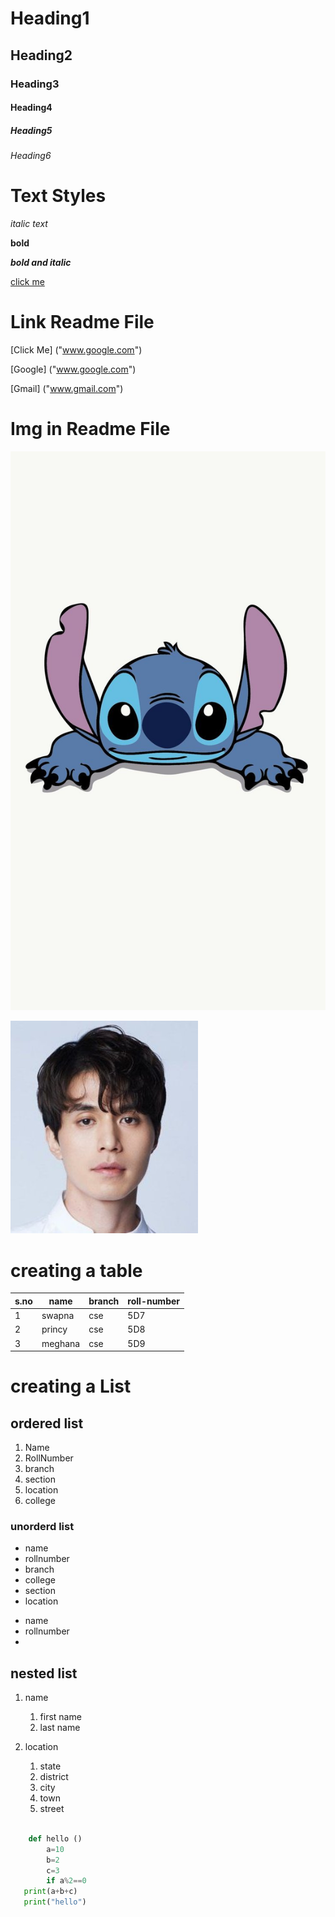 # Heading1
## Heading2
### Heading3
#### Heading4
##### Heading5
###### Heading6

# Text Styles

*italic text*

**bold**

***bold and italic***

<a href="">click me</a>

# Link Readme File 

[Click Me] ("www.google.com")

[Google] ("www.google.com")

[Gmail] ("www.gmail.com")

# Img in Readme File

![Snitch](snitch.jpg)

![lee](lee.jpg)
# creating a table
|s.no|name|branch|roll-number|
|----|----|------|-----------|
|1|swapna|cse|5D7|
|2|princy|cse|5D8|
|3|meghana|cse|5D9|

# creating a List
## ordered list
1. Name
2. RollNumber
3. branch
4. section
5. location
6. college

### unorderd list
- name
- rollnumber
- branch
- college
- section
- location

* name
* rollnumber
* 
## nested list

1. name
   1. first name
   2. last name
   
2. location
   1. state
   2. district
   3. city
   4. town
   5. street



``` Python

    def hello ()
        a=10
        b=2
        c=3
        if a%2==0
   print(a+b+c)
   print("hello")
```

